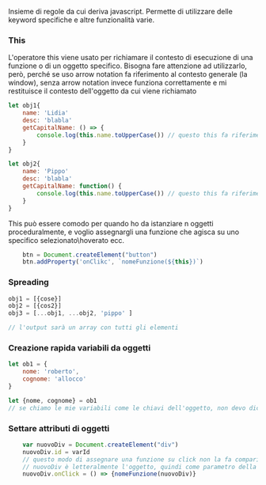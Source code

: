Insieme di regole da cui deriva javascript.
Permette di utilizzare delle keyword specifiche e altre funzionalità varie.
### This
L'operatore this viene usato per richiamare il contesto di esecuzione di una funzione o di un oggetto specifico. Bisogna fare attenzione ad utilizzarlo, però, perché se uso arrow notation fa riferimento al contesto generale (la window), senza arrow notation invece funziona correttamente e mi restituisce il contesto dell'oggetto da cui viene richiamato
```javascript
let obj1{
	name: 'Lidia'
	desc: 'blabla'
	getCapitalName: () => {
		console.log(this.name.toUpperCase()) // questo this fa riferimento alla window. Non lo userò mai, così.
	}
}

let obj2{
	name: 'Pippo'
	desc: 'blabla'
	getCapitalName: function() {
		console.log(this.name.toUpperCase()) // questo this fa riferimento all'oggetto stesso (obj2), e quindi this.name è effettivamente la proprietà name, cioè Pippo.
	}
}


```
This può essere comodo per quando ho da istanziare n oggetti proceduralmente, e voglio assegnargli una funzione che agisca su uno specifico selezionato\\hoverato ecc.
```javascript
	btn = Document.createElement("button")
	btn.addProperty('onClikc', `nomeFunzione(${this})`)

```
### Spreading
```javascript
obj1 = [{cose}]
obj2 = [{cos2}]
obj3 = [...obj1, ...obj2, 'pippo' ]

// l'output sarà un array con tutti gli elementi
```


### Creazione rapida variabili da oggetti
```javascript
let ob1 = {
	nome: 'roberto',
	cognome: 'allocco'
}

let {nome, cognome} = ob1
// se chiamo le mie variabili come le chiavi dell'oggetto, non devo dichiararle con let bla bla bla, ma vengono generate in automatico
```

### Settare attributi di oggetti
```javascript
	var nuovoDiv = Document.createElement("div")
	nuovoDiv.id = varId
	// questo modo di assegnare una funzione su click non la fa comparire nel DOM.
	// nuovoDiv è letteralmente l'oggetto, quindi come parametro della funzione sto passando l'intero div.
	nuovoDiv.onClick = () => {nomeFunzione(nuovoDiv)}
```